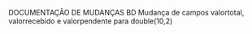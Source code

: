 
<!-- 

 -->
 DOCUMENTAÇÃO DE MUDANÇAS BD
 Mudança de campos valortotal, valorrecebido e valorpendente para double(10,2)


